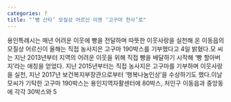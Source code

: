 ```yaml
---
categories: f
title: "‘빵 산타’ 모질상 어르신 이젠 ‘고구마 천사’로"
---
```

용인특례시는 매년 어려운 이웃에 빵을 전달하며 따뜻한 이웃사랑을 실천해 온 이동읍의 모질상 어르신이 올해는 직접 농사지은 고구마 190박스를 기부했다고 4일 밝혔다.모 씨는 지난 2013년부터 지역의 어려운 이웃을 위해 직접 빵을 배달하기 시작해 ‘빵 할아버지’라는 애칭을 얻었다. 지난 2015년부터는 직접 농사지은 고구마를 기부하며 이웃사랑을 실천, 지난 2017년 보건복지부장관으로부터 ‘행복나눔인상’을 수상하기도 했다.이날 모씨가 기탁한 고구마 190박스는 용인지역자활센터에 80박스, 처인구 이동읍과 중앙동에 각각 30박스와 5